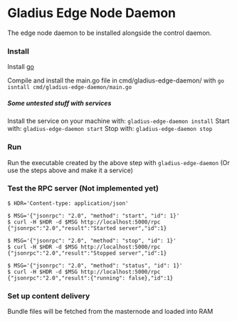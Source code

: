# Gladius Edge Node Daemon

The edge node daemon to be installed alongside the control daemon.

### Install
Install [go](https://golang.org/doc/install)

Compile and install the main.go file in cmd/gladius-edge-daemon/ with `go isntall cmd/gladius-edge-daemon/main.go`

##### Some untested stuff with services
Install the service on your machine with: `gladius-edge-daemon install`
Start with: `gladius-edge-daemon start`
Stop with: `gladius-edge-daemon stop`


### Run
Run the executable created by the above step with `gladius-edge-daemon`
(Or use the steps above and make it a service)

### Test the RPC server (Not implemented yet)
```
$ HDR='Content-type: application/json'

$ MSG='{"jsonrpc": "2.0", "method": "start", "id": 1}'
$ curl -H $HDR -d $MSG http://localhost:5000/rpc
{"jsonrpc":"2.0","result":"Started server","id":1}

$ MSG='{"jsonrpc": "2.0", "method": "stop", "id": 1}'
$ curl -H $HDR -d $MSG http://localhost:5000/rpc
{"jsonrpc":"2.0","result":"Stopped server","id":1}

$ MSG='{"jsonrpc": "2.0", "method": "status", "id": 1}'
$ curl -H $HDR -d $MSG http://localhost:5000/rpc
{"jsonrpc":"2.0","result":{"running": false},"id":1}
```

### Set up content delivery

Bundle files will be fetched from the masternode and loaded into RAM
